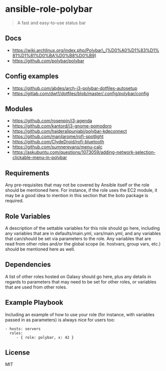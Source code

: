 # ansible-role-polybar

> A fast and easy-to-use status bar

## Docs

- https://wiki.archlinux.org/index.php/Polybar\_(%D0%A0%D1%83%D1%81%D1%81%D0%BA%D0%B8%D0%B9)
- https://github.com/polybar/polybar

## Config examples

- https://github.com/abdes/arch-i3-polybar-dotfiles-autosetup
- https://gitlab.com/dwt1/dotfiles/blob/master/.config/polybar/config

## Modules

- https://github.com/rosenpin/i3-agenda
- https://github.com/kantord/i3-gnome-pomodoro
- https://github.com/haideralipunjabi/polybar-kdeconnect
- https://github.com/manilarome/rofi-spotlight
- https://github.com/ClydeDroid/rofi-bluetooth
- https://github.com/sumnerevans/menu-calc
- https://askubuntu.com/questions/1073059/adding-network-selection-clickable-menu-in-polybar

## Requirements

Any pre-requisites that may not be covered by Ansible itself or the role should be mentioned here. For instance, if the
role uses the EC2 module, it may be a good idea to mention in this section that the boto package is required.

## Role Variables

A description of the settable variables for this role should go here, including any variables that are in
defaults/main.yml, vars/main.yml, and any variables that can/should be set via parameters to the role. Any variables
that are read from other roles and/or the global scope (ie. hostvars, group vars, etc.) should be mentioned here as
well.

## Dependencies

A list of other roles hosted on Galaxy should go here, plus any details in regards to parameters that may need to be set
for other roles, or variables that are used from other roles.

## Example Playbook

Including an example of how to use your role (for instance, with variables passed in as parameters) is always nice for
users too:

```
- hosts: servers
  roles:
     - { role: polybar, x: 42 }
```

## License

MIT
